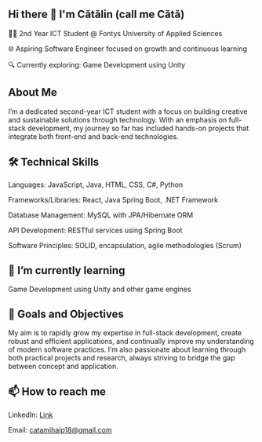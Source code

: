 ## Hi there 👋 I'm Cătălin (call me Cătă)

👨‍💻 2nd Year ICT Student @ Fontys University of Applied Sciences

🌐 Aspiring Software Engineer focused on growth and continuous learning

🔍 Currently exploring: Game Development using Unity

## About Me
I’m a dedicated second-year ICT student with a focus on building creative and sustainable solutions through technology. With an emphasis on full-stack development, my journey so far has included hands-on projects that integrate both front-end and back-end technologies.

## 🛠️ Technical Skills
Languages: JavaScript, Java, HTML, CSS, C#, Python

Frameworks/Libraries: React, Java Spring Boot, .NET Framework

Database Management: MySQL with JPA/Hibernate ORM

API Development: RESTful services using Spring Boot

Software Principles: SOLID, encapsulation, agile methodologies (Scrum)

## 🌱 I’m currently learning
Game Development using Unity and other game engines


## 🚀 Goals and Objectives
My aim is to rapidly grow my expertise in full-stack development, create robust and efficient applications, and continually improve my understanding of modern software practices. I’m also passionate about learning through both practical projects and research, always striving to bridge the gap between concept and application.

## 📫 How to reach me
LinkedIn: [Link](https://www.linkedin.com/in/catalin-mihai-popoiu-8999331a1/)

Email: catamihaip18@gmail.com
